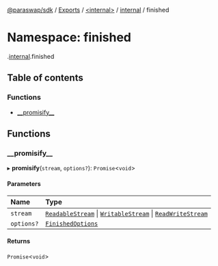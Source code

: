 [@paraswap/sdk](../README.md) / [Exports](../modules.md) / [<internal\>](internal_.md) / [internal](internal_.internal.md) / finished

# Namespace: finished

[<internal>](internal_.md).[internal](internal_.internal.md).finished

## Table of contents

### Functions

- [\_\_promisify\_\_](internal_.internal.finished.md#__promisify__)

## Functions

### \_\_promisify\_\_

▸ **__promisify__**(`stream`, `options?`): `Promise`<`void`\>

#### Parameters

| Name | Type |
| :------ | :------ |
| `stream` | [`ReadableStream`](../interfaces/internal_.ReadableStream-1.md) \| [`WritableStream`](../interfaces/internal_.WritableStream-1.md) \| [`ReadWriteStream`](../interfaces/internal_.ReadWriteStream.md) |
| `options?` | [`FinishedOptions`](../interfaces/internal_.internal.FinishedOptions.md) |

#### Returns

`Promise`<`void`\>
